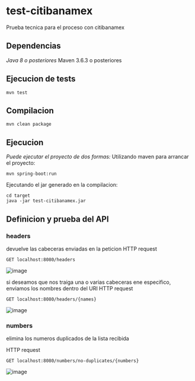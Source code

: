 # test-citibanamex
Prueba tecnica para el proceso con citibanamex

## Dependencias

_Java 8 o posteriores_
Maven 3.6.3 o posteriores

## Ejecucion de tests
```
mvn test
```
## Compilacion
```
mvn clean package
```

## Ejecucion

_Puede ejecutar el proyecto de dos formas:_
Utilizando maven para arrancar el proyecto:

```
mvn spring-boot:run
```
Ejecutando el jar generado en la compilacion:

```
cd target
java -jar test-citibanamex.jar
```
## Definicion y prueba del API

### headers 

devuelve las cabeceras enviadas en la peticion
HTTP request
```
GET localhost:8080/headers
```
![image](https://user-images.githubusercontent.com/16471614/120703267-b3692a00-c47a-11eb-99fc-958c2fa795b6.png)

si deseamos que nos traiga una o varias cabeceras ene especifico, enviamos los nombres dentro del URI
HTTP request
```
GET localhost:8080/headers/{names}
```

![image](https://user-images.githubusercontent.com/16471614/120703981-9f71f800-c47b-11eb-9b35-5d87b83f58e0.png)

### numbers

elimina los numeros duplicados de la lista recibida

HTTP request
```
GET localhost:8080/numbers/no-duplicates/{numbers}
```

![image](https://user-images.githubusercontent.com/16471614/120705158-165bc080-c47d-11eb-8d04-c2a2c418a5e2.png)


